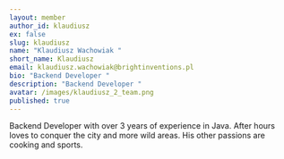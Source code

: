 ```yaml
---
layout: member
author_id: klaudiusz
ex: false
slug: klaudiusz
name: "Klaudiusz Wachowiak "
short_name: Klaudiusz
email: klaudiusz.wachowiak@brightinventions.pl
bio: "Backend Developer "
description: "Backend Developer "
avatar: /images/klaudiusz_2_team.png
published: true
---
```

Backend Developer with over 3 years of experience in Java. After hours loves to conquer the city and more wild areas. His other passions are cooking and sports.
